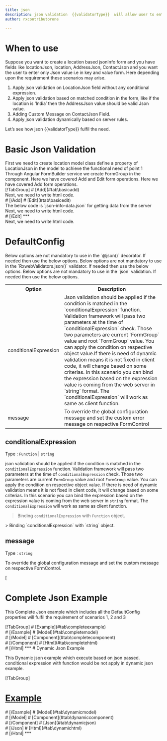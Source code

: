 ```yaml
---
title: json  
description: json validation  {{validatorType}}  will allow user to enter the input only in proper Json format.
author: rxcontributorone

---
```

# When to use
Suppose you want to create a location based jsonInfo form and you have fields like locationJson, location, AddressJson, ContactJson and you want the user to enter only Json value i.e in key and value form. Here depending upon the requirement these scenarios may arise.
<ol class='showHideElement'>
  <li>Apply json validation on LocationJson field  without any conditional expression.</li>
  <li>Apply json validation based on matched condition in the form, like if the location is ‘India’ then the AddressJson value should be valid Json value.</li>
  <li>Adding Custom Message on ContactJson Field.</li>
  <data-scope scope="['decorator','validator']">
  <li>Apply json validation dynamically based on server rules.</li>
  </data-scope>
</ol>
Let’s see how json {{validatorType}} fulfil the need.

# Basic Json Validation
<data-scope scope="['decorator','template-driven']">
First we need to create location model class define a property of LocationJson in the model to achieve the functional need of point 1
<div component="app-code" class='showHideElement' key="json-add-model"></div> 
</data-scope>
Through Angular FormBuilder service we create FormGroup in the component.
<data-scope scope="['decorator']">
Here we have covered Add and Edit form operations. 
</data-scope>

<data-scope scope="['validator','template-driven']">
Here we have covered Add form operations. 
</data-scope>

<data-scope scope="['decorator']">
<div component="app-tabs" key="basic-operations"></div>
[!TabGroup]
# [Add](#tab\basicadd)
<div component="app-code" class='showHideElement' key="json-add-component"></div> 
Next, we need to write html code.
<div component="app-code" class='showHideElement' key="json-add-html"></div> 
<div component="app-example-runner" ref-component="app-json-add"></div>
# [/Add]
# [Edit](#tab\basicedit)
<div component="app-code" class='showHideElement' key="json-edit-component"></div>
The below code is `json-info-data.json` for getting data from the server 
<div component="app-code" class='showHideElement' key="json-edit-json"></div> 
Next, we need to write html code.
<div component="app-code" class='showHideElement' key="json-edit-html"></div> 
<div component="app-example-runner" ref-component="app-json-edit"></div>
# [/Edit]
***
</data-scope>

<data-scope scope="['validator','template-driven']">
<div component="app-code" class='showHideElement' key="json-add-component"></div> 
Next, we need to write html code.
<div component="app-code" class='showHideElement' key="json-add-html"></div> 
<div component="app-example-runner" ref-component="app-json-add"></div>
</data-scope>

# DefaultConfig

<data-scope scope="['decorator']">
Below options are not mandatory to use in the `@json()` decorator. If needed then use the below options.
</data-scope>
<data-scope scope="['validator']">
Below options are not mandatory to use in the `RxwebValidators.json()` validator. If needed then use the below options.
</data-scope>
<data-scope scope="['template-driven']">
Below options are not mandatory to use in the `json` validation. If needed then use the below options.
</data-scope>

<table class="table table-bordered table-striped showHideElement">
<tr><th>Option</th><th>Description</th></tr>
<tr><td><a  (click)='scrollTo("#conditionalExpression")' title="conditionalExpression">conditionalExpression</a></td><td>Json validation should be applied if the condition is matched in the `conditionalExpression` function. Validation framework will pass two parameters at the time of `conditionalExpression` check. Those two parameters are current `FormGroup` value and root `FormGroup` value. You can apply the condition on respective object value.If there is need of dynamic validation means it is not fixed in client code, it will change based on some criterias. In this scenario you can bind the expression based on the expression value is coming from the web server in `string` format. The `conditionalExpression` will work as same as client function.</td></tr>
<tr><td><a  (click)='scrollTo("#message")' title="message">message</a></td><td>To override the global configuration message and set the custom error message on respective FormControl</td></tr>
</table>

## conditionalExpression
Type :  `Function`  |  `string` 

json validation should be applied if the condition is matched in the `conditionalExpression` function. Validation framework will pass two parameters at the time of `conditionalExpression` check. Those two parameters are current `FormGroup` value and root `FormGroup` value. You can apply the condition on respective object value.
If there is need of dynamic validation means it is not fixed in client code, it will change based on some criterias. In this scenario you can bind the expression based on the expression value is coming from the web server in `string` format. The `conditionalExpression` will work as same as client function.

> Binding `conditionalExpression` with `Function` object.
<div component="app-code" class='showHideElement' key="json-conditionalExpressionExampleFunction-model"></div> 
> Binding `conditionalExpression` with `string` object.
<div component="app-code" class='showHideElement' key="json-conditionalExpressionExampleString-model"></div> 

<div component="app-example-runner" ref-component="app-json-conditionalExpression" title="json {{validatorType}} with conditionalExpression" key="conditionalExpression"></div>

## message 
Type :  `string` 

To override the global configuration message and set the custom message on respective FormControl.

[<div component="app-code" class='showHideElement' key="json-messageExample-model"></div> 
<div component="app-example-runner" ref-component="app-json-message" title="json {{validatorType}} with message" key="message"></div>

# Complete Json Example

This Complete Json example which includes all the DefaultConfig properties will fulfil the requirement of scenarios 1, 2 and 3

<div component="app-tabs" key="complete"></div>
[!TabGroup]
# [Example](#tab\completeexample)
<div component="app-example-runner" ref-component="app-json-complete"></div>
# [/Example]
<data-scope scope="['decorator','template-driven']">
# [Model](#tab\completemodel)
<div component="app-code" class='showHideElement' key="json-complete-model"></div> 
# [/Model]
</data-scope>
# [Component](#tab\completecomponent)
<div component="app-code" class='showHideElement' key="json-complete-component"></div> 
# [/Component]
# [Html](#tab\completehtml)
<div component="app-code" class='showHideElement' key="json-complete-html"></div> 
# [/Html]
***

<data-scope scope="['decorator','validator']">
# Dynamic Json Example

This Dynamic json example which execute based on json passed. conditional expression with function would be not apply in dynamic json example. 

<div component="app-tabs" key="dynamic"></div>

[!TabGroup]
# [Example](#tab\dynamicexample)
<div component="app-example-runner" ref-component="app-json-dynamic"></div>
# [/Example]
<data-scope scope="['decorator']">
# [Model](#tab\dynamicmodel)
<div component="app-code" class='showHideElement' key="json-dynamic-model"></div>
# [/Model]
</data-scope>
# [Component](#tab\dynamiccomponent)
<div component="app-code" class='showHideElement' key="json-dynamic-component"></div>
# [/Component]
# [Json](#tab\dynamicjson)
<div component="app-code" class='showHideElement' key="json-dynamic-json"></div>
# [/Json]
# [Html](#tab\dynamichtml)
<div component="app-code" class='showHideElement' key="json-dynamic-html"></div> 
# [/Html]
***
</data-scope>
